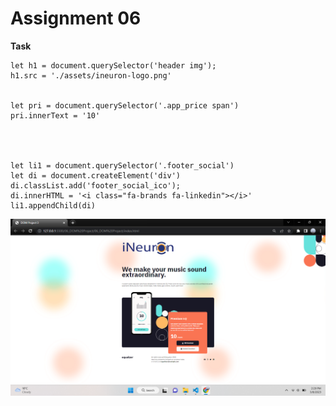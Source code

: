# Assignment 06

**Task**

```
let h1 = document.querySelector('header img');
h1.src = './assets/ineuron-logo.png'


let pri = document.querySelector('.app_price span')
pri.innerText = '10'




let li1 = document.querySelector('.footer_social')
let di = document.createElement('div')
di.classList.add('footer_social_ico');
di.innerHTML = '<i class="fa-brands fa-linkedin"></i>'
li1.appendChild(di)
```

![](<./Screenshot%20(213).png>)
